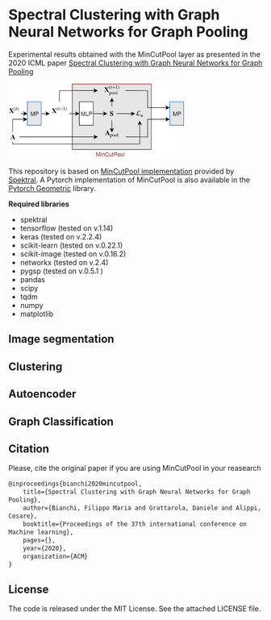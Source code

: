 # Spectral Clustering with Graph Neural Networks for Graph Pooling
Experimental results obtained with the MinCutPool layer as presented in the 2020 ICML paper [Spectral Clustering with Graph Neural Networks for Graph Pooling](https://arxiv.org/abs/1907.00481)

<img src="./figs/mincutpool.png" width="350" height="150">

This repository is based on [MinCutPool implementation](https://graphneural.network/layers/pooling/#mincutpool) provided by [Spektral](https://graphneural.network/). A Pytorch implementation of MinCutPool is also available in the [Pytorch Geometric](https://pytorch-geometric.readthedocs.io/en/latest/modules/nn.html#torch_geometric.nn.dense.mincut_pool.dense_mincut_pool) library.

**Required libraries**

- spektral
- tensorflow (tested on v.1.14)
- keras (tested on v.2.2.4)
- scikit-learn (tested on v.0.22.1)
- scikit-image (tested on v.0.16.2)
- networkx (tested on v.2.4)
- pygsp (tested on v.0.5.1 )
- pandas 
- scipy 
- tqdm
- numpy
- matplotlib 

## Image segmentation

## Clustering

## Autoencoder

## Graph Classification

## Citation

Please, cite the original paper if you are using MinCutPool in your reasearch

	@inproceedings{bianchi2020mincutpool,
        title={Spectral Clustering with Graph Neural Networks for Graph Pooling},
        author={Bianchi, Filippo Maria and Grattarola, Daniele and Alippi, Cesare},
        booktitle={Proceedings of the 37th international conference on Machine learning},
        pages={},
        year={2020},
        organization={ACM}
    }
    

## License
The code is released under the MIT License. See the attached LICENSE file.
